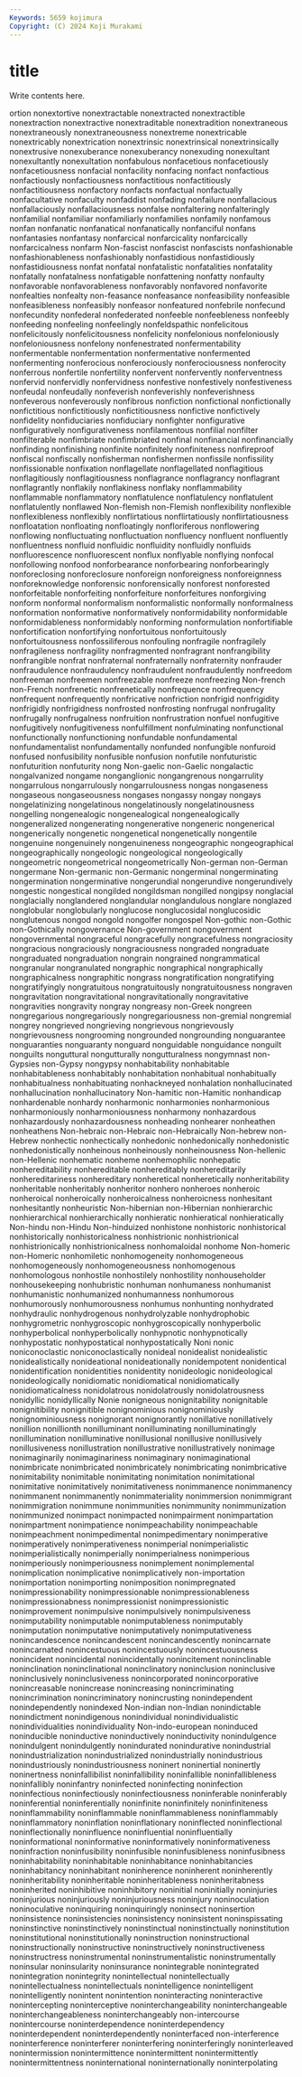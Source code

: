```yaml
---
Keywords: 5659 kojimura
Copyright: (C) 2024 Koji Murakami
---
```


# title

Write contents here.



ortion nonextortive nonextractable nonextracted nonextractible
nonextraction nonextractive nonextraditable nonextradition nonextraneous nonextraneously nonextraneousness nonextreme nonextricable nonextricably
nonextrication nonextrinsic nonextrinsical nonextrinsically nonextrusive nonexuberance nonexuberancy nonexuding nonexultant nonexultantly
nonexultation nonfabulous nonfacetious nonfacetiously nonfacetiousness nonfacial nonfacility nonfacing nonfact nonfactious
nonfactiously nonfactiousness nonfactitious nonfactitiously nonfactitiousness nonfactory nonfacts nonfactual nonfactually nonfacultative
nonfaculty nonfaddist nonfading nonfailure nonfallacious nonfallaciously nonfallaciousness nonfalse nonfaltering nonfalteringly
nonfamilial nonfamiliar nonfamiliarly nonfamilies nonfamily nonfamous nonfan nonfanatic nonfanatical nonfanatically
nonfanciful nonfans nonfantasies nonfantasy nonfarcical nonfarcicality nonfarcically nonfarcicalness nonfarm Non-fascist
nonfascist nonfascists nonfashionable nonfashionableness nonfashionably nonfastidious nonfastidiously nonfastidiousness nonfat nonfatal
nonfatalistic nonfatalities nonfatality nonfatally nonfatalness nonfatigable nonfattening nonfatty nonfaulty nonfavorable
nonfavorableness nonfavorably nonfavored nonfavorite nonfealties nonfealty non-feasance nonfeasance nonfeasibility nonfeasible
nonfeasibleness nonfeasibly nonfeasor nonfeatured nonfebrile nonfecund nonfecundity nonfederal nonfederated nonfeeble
nonfeebleness nonfeebly nonfeeding nonfeeling nonfeelingly nonfeldspathic nonfelicitous nonfelicitously nonfelicitousness nonfelicity
nonfelonious nonfeloniously nonfeloniousness nonfelony nonfenestrated nonfermentability nonfermentable nonfermentation nonfermentative nonfermented
nonfermenting nonferocious nonferociously nonferociousness nonferocity nonferrous nonfertile nonfertility nonfervent nonfervently
nonferventness nonfervid nonfervidly nonfervidness nonfestive nonfestively nonfestiveness nonfeudal nonfeudally nonfeverish
nonfeverishly nonfeverishness nonfeverous nonfeverously nonfibrous nonfiction nonfictional nonfictionally nonfictitious nonfictitiously
nonfictitiousness nonfictive nonfictively nonfidelity nonfiduciaries nonfiduciary nonfighter nonfigurative nonfiguratively nonfigurativeness
nonfilamentous nonfilial nonfilter nonfilterable nonfimbriate nonfimbriated nonfinal nonfinancial nonfinancially nonfinding
nonfinishing nonfinite nonfinitely nonfiniteness nonfireproof nonfiscal nonfiscally nonfisherman nonfishermen nonfissile
nonfissility nonfissionable nonfixation nonflagellate nonflagellated nonflagitious nonflagitiously nonflagitiousness nonflagrance nonflagrancy
nonflagrant nonflagrantly nonflakily nonflakiness nonflaky nonflammability nonflammable nonflammatory nonflatulence nonflatulency
nonflatulent nonflatulently nonflawed Non-flemish non-Flemish nonflexibility nonflexible nonflexibleness nonflexibly nonflirtatious
nonflirtatiously nonflirtatiousness nonfloatation nonfloating nonfloatingly nonfloriferous nonflowering nonflowing nonfluctuating nonfluctuation
nonfluency nonfluent nonfluently nonfluentness nonfluid nonfluidic nonfluidity nonfluidly nonfluids nonfluorescence
nonfluorescent nonflux nonflyable nonflying nonfocal nonfollowing nonfood nonforbearance nonforbearing nonforbearingly
nonforeclosing nonforeclosure nonforeign nonforeigness nonforeignness nonforeknowledge nonforensic nonforensically nonforest nonforested
nonforfeitable nonforfeiting nonforfeiture nonforfeitures nonforgiving nonform nonformal nonformalism nonformalistic nonformally
nonformalness nonformation nonformative nonformatively nonformidability nonformidable nonformidableness nonformidably nonforming nonformulation
nonfortifiable nonfortification nonfortifying nonfortuitous nonfortuitously nonfortuitousness nonfossiliferous nonfouling nonfragile nonfragilely
nonfragileness nonfragility nonfragmented nonfragrant nonfrangibility nonfrangible nonfrat nonfraternal nonfraternally nonfraternity
nonfrauder nonfraudulence nonfraudulency nonfraudulent nonfraudulently nonfreedom nonfreeman nonfreemen nonfreezable nonfreeze
nonfreezing Non-french non-French nonfrenetic nonfrenetically nonfrequence nonfrequency nonfrequent nonfrequently nonfricative
nonfriction nonfrigid nonfrigidity nonfrigidly nonfrigidness nonfrosted nonfrosting nonfrugal nonfrugality nonfrugally
nonfrugalness nonfruition nonfrustration nonfuel nonfugitive nonfugitively nonfugitiveness nonfulfillment nonfulminating nonfunctional
nonfunctionally nonfunctioning nonfundable nonfundamental nonfundamentalist nonfundamentally nonfunded nonfungible nonfuroid nonfused
nonfusibility nonfusible nonfusion nonfutile nonfuturistic nonfuturition nonfuturity nong Non-gaelic non-Gaelic
nongalactic nongalvanized nongame nonganglionic nongangrenous nongarrulity nongarrulous nongarrulously nongarrulousness nongas
nongaseness nongaseous nongaseousness nongases nongassy nongay nongays nongelatinizing nongelatinous nongelatinously
nongelatinousness nongelling nongenealogic nongenealogical nongenealogically nongeneralized nongenerating nongenerative nongeneric nongenerical
nongenerically nongenetic nongenetical nongenetically nongentile nongenuine nongenuinely nongenuineness nongeographic nongeographical
nongeographically nongeologic nongeological nongeologically nongeometric nongeometrical nongeometrically Non-german non-German nongermane
Non-germanic non-Germanic nongerminal nongerminating nongermination nongerminative nongerundial nongerundive nongerundively nongestic
nongestical nongilded nongildsman nongilled nongipsy nonglacial nonglacially nonglandered nonglandular nonglandulous
nonglare nonglazed nonglobular nonglobularly nonglucose nonglucosidal nonglucosidic nonglutenous nongod nongold
nongolfer nongospel Non-gothic non-Gothic non-Gothically nongovernance Non-government nongovernment nongovernmental nongraceful
nongracefully nongracefulness nongraciosity nongracious nongraciously nongraciousness nongraded nongraduate nongraduated nongraduation
nongrain nongrained nongrammatical nongranular nongranulated nongraphic nongraphical nongraphically nongraphicalness nongraphitic
nongrass nongratification nongratifying nongratifyingly nongratuitous nongratuitously nongratuitousness nongraven nongravitation nongravitational
nongravitationally nongravitative nongravities nongravity nongray nongreasy non-Greek nongreen nongregarious nongregariously
nongregariousness non-gremial nongremial nongrey nongrieved nongrieving nongrievous nongrievously nongrievousness nongrooming
nongrounded nongrounding nonguarantee nonguaranties nonguaranty nonguard nonguidable nonguidance nonguilt nonguilts
nonguttural nongutturally nongutturalness nongymnast non-Gypsies non-Gypsy nongypsy nonhabitability nonhabitable nonhabitableness
nonhabitably nonhabitation nonhabitual nonhabitually nonhabitualness nonhabituating nonhackneyed nonhalation nonhallucinated nonhallucination
nonhallucinatory Non-hamitic non-Hamitic nonhandicap nonhardenable nonhardy nonharmonic nonharmonies nonharmonious nonharmoniously
nonharmoniousness nonharmony nonhazardous nonhazardously nonhazardousness nonheading nonhearer nonheathen nonheathens Non-hebraic
non-Hebraic non-Hebraically Non-hebrew non-Hebrew nonhectic nonhectically nonhedonic nonhedonically nonhedonistic nonhedonistically
nonheinous nonheinously nonheinousness Non-hellenic non-Hellenic nonhematic nonheme nonhemophilic nonhepatic nonhereditability
nonhereditable nonhereditably nonhereditarily nonhereditariness nonhereditary nonheretical nonheretically nonheritability nonheritable nonheritably
nonheritor nonhero nonheroes nonheroic nonheroical nonheroically nonheroicalness nonheroicness nonhesitant nonhesitantly
nonheuristic Non-hibernian non-Hibernian nonhierarchic nonhierarchical nonhierarchically nonhieratic nonhieratical nonhieratically Non-hindu
non-Hindu Non-hinduized nonhistone nonhistoric nonhistorical nonhistorically nonhistoricalness nonhistrionic nonhistrionical nonhistrionically
nonhistrionicalness nonhomaloidal nonhome Non-homeric non-Homeric nonhomiletic nonhomogeneity nonhomogeneous nonhomogeneously nonhomogeneousness
nonhomogenous nonhomologous nonhostile nonhostilely nonhostility nonhouseholder nonhousekeeping nonhubristic nonhuman nonhumaness
nonhumanist nonhumanistic nonhumanized nonhumanness nonhumorous nonhumorously nonhumorousness nonhumus nonhunting nonhydrated
nonhydraulic nonhydrogenous nonhydrolyzable nonhydrophobic nonhygrometric nonhygroscopic nonhygroscopically nonhyperbolic nonhyperbolical nonhyperbolically
nonhypnotic nonhypnotically nonhypostatic nonhypostatical nonhypostatically Noni nonic noniconoclastic noniconoclastically nonideal
nonidealist nonidealistic nonidealistically nonideational nonideationally nonidempotent nonidentical nonidentification nonidentities nonidentity
nonideologic nonideological nonideologically nonidiomatic nonidiomatical nonidiomatically nonidiomaticalness nonidolatrous nonidolatrously nonidolatrousness
nonidyllic nonidyllically Nonie nonigneous nonignitability nonignitable nonignitibility nonignitible nonignominious nonignominiously
nonignominiousness nonignorant nonignorantly nonillative nonillatively nonillion nonillionth nonilluminant nonilluminating nonilluminatingly
nonillumination nonilluminative nonillusional nonillusive nonillusively nonillusiveness nonillustration nonillustrative nonillustratively nonimage
nonimaginarily nonimaginariness nonimaginary nonimaginational nonimbricate nonimbricated nonimbricately nonimbricating nonimbricative nonimitability
nonimitable nonimitating nonimitation nonimitational nonimitative nonimitatively nonimitativeness nonimmanence nonimmanency nonimmanent
nonimmanently nonimmateriality nonimmersion nonimmigrant nonimmigration nonimmune nonimmunities nonimmunity nonimmunization nonimmunized
nonimpact nonimpacted nonimpairment nonimpartation nonimpartment nonimpatience nonimpeachability nonimpeachable nonimpeachment nonimpedimental
nonimpedimentary nonimperative nonimperatively nonimperativeness nonimperial nonimperialistic nonimperialistically nonimperially nonimperialness nonimperious
nonimperiously nonimperiousness nonimplement nonimplemental nonimplication nonimplicative nonimplicatively non-importation nonimportation nonimporting
nonimposition nonimpregnated nonimpressionability nonimpressionable nonimpressionableness nonimpressionabness nonimpressionist nonimpressionistic nonimprovement nonimpulsive
nonimpulsively nonimpulsiveness nonimputability nonimputable nonimputableness nonimputably nonimputation nonimputative nonimputatively nonimputativeness
nonincandescence nonincandescent nonincandescently nonincarnate nonincarnated nonincestuous nonincestuously nonincestuousness nonincident nonincidental
nonincidentally nonincitement noninclinable noninclination noninclinational noninclinatory noninclusion noninclusive noninclusively noninclusiveness
nonincorporated nonincorporative nonincreasable nonincrease nonincreasing nonincriminating nonincrimination nonincriminatory nonincrusting nonindependent
nonindependently nonindexed Non-indian non-Indian nonindictable nonindictment nonindigenous nonindividual nonindividualistic nonindividualities
nonindividuality Non-indo-european noninduced noninducible noninductive noninductively noninductivity nonindulgence nonindulgent nonindulgently
nonindurated nonindurative nonindustrial nonindustrialization nonindustrialized nonindustrially nonindustrious nonindustriously nonindustriousness noninert
noninertial noninertly noninertness noninfallibilist noninfallibility noninfallible noninfallibleness noninfallibly noninfantry noninfected
noninfecting noninfection noninfectious noninfectiously noninfectiousness noninferable noninferably noninferential noninferentially noninfinite
noninfinitely noninfiniteness noninflammability noninflammable noninflammableness noninflammably noninflammatory noninflation noninflationary noninflected
noninflectional noninflectionally noninfluence noninfluential noninfluentially noninformational noninformative noninformatively noninformativeness noninfraction
noninfusibility noninfusible noninfusibleness noninfusibness noninhabitability noninhabitable noninhabitance noninhabitancies noninhabitancy noninhabitant
noninherence noninherent noninherently noninheritability noninheritable noninheritableness noninheritabness noninherited noninhibitive noninhibitory
noninitial noninitially noninjuries noninjurious noninjuriously noninjuriousness noninjury noninoculation noninoculative noninquiring
noninquiringly noninsect noninsertion noninsistence noninsistencies noninsistency noninsistent noninspissating noninstinctive noninstinctively
noninstinctual noninstinctually noninstitution noninstitutional noninstitutionally noninstruction noninstructional noninstructionally noninstructive noninstructively
noninstructiveness noninstructress noninstrumental noninstrumentalistic noninstrumentally noninsular noninsularity noninsurance nonintegrable nonintegrated
nonintegration nonintegrity nonintellectual nonintellectually nonintellectualness nonintellectuals nonintelligence nonintelligent nonintelligently nonintent
nonintention noninteracting noninteractive nonintercepting noninterceptive noninterchangeability noninterchangeable noninterchangeableness noninterchangeably non-intercourse
nonintercourse noninterdependence noninterdependency noninterdependent noninterdependently noninterfaced non-interference noninterference noninterferer noninterfering
noninterferingly noninterleaved nonintermission nonintermittence nonintermittent nonintermittently nonintermittentness noninternational noninternationally noninterpolating
